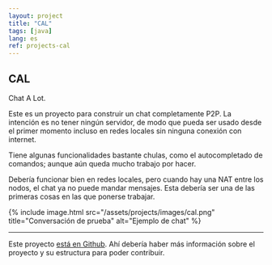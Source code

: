 ```yaml
---
layout: project
title: "CAL"
tags: [java]
lang: es
ref: projects-cal
---
```


## CAL

Chat A Lot.

Este es un proyecto para construir un chat completamente P2P. La intención es no tener
ningún servidor, de modo que pueda ser usado desde el primer momento incluso en redes
locales sin ninguna conexión con internet.

Tiene algunas funcionalidades bastante chulas, como el autocompletado de comandos; aunque
aún queda mucho trabajo por hacer.

Debería funcionar bien en redes locales, pero cuando hay una NAT entre los nodos, el chat
ya no puede mandar mensajes. Esta debería ser una de las primeras cosas en las que
ponerse trabajar.

{% include image.html
	src="/assets/projects/images/cal.png"
	title="Conversación de prueba"
	alt="Ejemplo de chat"
%}

----

Este proyecto [está en Github](https://github.com/Foo-Manroot/CAL). Ahí debería haber
más información sobre el proyecto y su estructura para poder contribuir.
